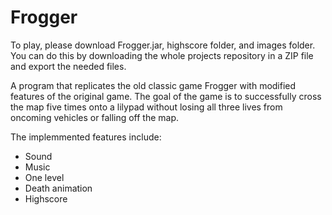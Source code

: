 # Frogger
To play, please download Frogger.jar, highscore folder, and images folder. You can do this by downloading the whole projects repository in a ZIP file and export the needed files.

A program that replicates the old classic game Frogger with modified features of the original game. The goal of the game is to successfully cross the map five times onto a lilypad without losing all three lives from oncoming vehicles or falling off the map. 

The implemmented features include:
* Sound
* Music
* One level
* Death animation
* Highscore
